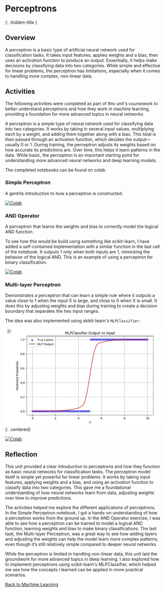 # Perceptrons
{: .hidden-title }

## Overview

A perceptron is a basic type of artificial neural network used for classification tasks. It takes input features, applies weights and a bias, then uses an activation function to produce an output. Essentially, it helps make decisions by classifying data into two categories. While simple and effective for linear problems, the perceptron has limitations, especially when it comes to handling more complex, non-linear data. 

## Activities
The following activities were completed as part of this unit's coursework to better understand perceptrons and how they work in machine learning, providing a foundation for more advanced topics in neural networks.

A perceptron is a simple type of neural network used for classifying data into two categories. It works by taking in several input values, multiplying each by a weight, and adding them together along with a bias. This total is then passed through an activation function, which decides the output—usually 0 or 1. During training, the perceptron adjusts its weights based on how accurate its predictions are. Over time, this helps it learn patterns in the data. While basic, the perceptron is an important starting point for understanding more advanced neural networks and deep learning models.

The completed notebooks can be found on colab.

### Simple Perceptron

A gentrle introduction to how a perceptron is constructed. 

[![Colab](https://colab.research.google.com/assets/colab-badge.svg)](https://colab.research.google.com/github/jaco-uoeo/ml-artefact/blob/main/Unit07/Ex1%20simple_perceptron.ipynb)

### AND Operator

A perceptron that learns the weights and bias to correctly model the logical AND function.

To see how this would be build using something like scikit-learn, I have added a self-contained implementation with a similar function in the last cell of the notebook. It outputs 1 only when both inputs are 1, mimicking the behavior of the logical AND. This is an example of using a perceptron for binary classification.

[![Colab](https://colab.research.google.com/assets/colab-badge.svg)](https://colab.research.google.com/github/jaco-uoeo/ml-artefact/blob/main/Unit07/Ex2%20perceptron_AND_operator.ipynb)

### Multi-layer Perceptron

Demonstrates a perceptron that can learn a simple rule where it outputs a value close to 1 when the input X is large, and close to 0 when X is small. It does this by adjusting weights and bias during training to create a decision boundary that separates the two input ranges.

The idea was also implemented using skikit-learn's ```MLPClassifier```:

![sigmoid-like](sigmoid_like.jpg)
{: .centered}

[![Colab](https://colab.research.google.com/assets/colab-badge.svg)](https://colab.research.google.com/github/jaco-uoeo/ml-artefact/blob/main/Unit07/Ex3%20multi-layer%20Perceptron.ipynb)

## Reflection

This unit provided a clear introduction to perceptrons and how they function as basic neural networks for classification tasks. The perceptron model itself is simple yet powerful for linear problems. It works by taking input features, applying weights and a bias, and using an activation function to classify data into two categories. This gave me a foundational understanding of how neural networks learn from data, adjusting weights over time to improve predictions.

The activities helped me explore the different applications of perceptrons. In the Simple Perceptron notebook, I got a hands-on understanding of how a perceptron works from the ground up. In the AND Operator exercise, I was able to see how a perceptron can be trained to model a logical AND function, learning weights and bias to make binary classifications. The last task, the Multi-layer Perceptron, was a great way to see how adding layers and adjusting the weights can help the model learn more complex patterns, even though it’s still relatively simple compared to deeper neural networks.

While the perceptron is limited in handling non-linear data, this unit laid the groundwork for more advanced topics in deep learning. I also explored how to implement perceptrons using scikit-learn's MLPClassifier, which helped me see how the concepts I learned can be applied in more practical scenarios.


[Back to Machine Learning](/machine_learning/)